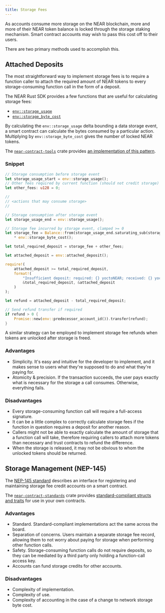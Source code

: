 ```yaml
---
title: Storage Fees
---
```


As accounts consume more storage on the NEAR blockchain, more and more of their NEAR token balance is locked through the storage staking mechanism. Smart contract accounts may wish to pass this cost off to their users.

There are two primary methods used to accomplish this.

## Attached Deposits

The most straightforward way to implement storage fees is to require a function caller to attach the required amount of NEAR tokens to every storage-consuming function call in the form of a deposit.

The NEAR Rust SDK provides a few functions that are useful for calculating storage fees:

- [`env::storage_usage`](https://docs.rs/near-sdk/latest/near_sdk/env/fn.storage_usage.html)
- [`env::storage_byte_cost`](https://docs.rs/near-sdk/latest/near_sdk/env/fn.storage_byte_cost.html)

By calculating the `env::storage_usage` delta bounding a data storage event, a smart contract can calculate the bytes consumed by a particular action. Multiplying by `env::storage_byte_cost` gives the number of locked NEAR tokens.

The [`near-contract-tools`](https://crates.io/crates/near-contract-tools) crate provides [an implementation of this pattern](https://docs.rs/near-contract-tools/latest/near_contract_tools/utils/fn.apply_storage_fee_and_refund.html).

### Snippet

```rust showLineNumbers
// Storage consumption before storage event
let storage_usage_start = env::storage_usage();
// Other fees required by current function (should not credit storage)
let other_fees: u128 = 0;

//
// <actions that may consume storage>
//

// Storage consumption after storage event
let storage_usage_end = env::storage_usage();

// Storage fee incurred by storage event, clamped >= 0
let storage_fee = Balance::from(storage_usage_end.saturating_sub(storage_usage_start))
    * env::storage_byte_cost();

let total_required_deposit = storage_fee + other_fees;

let attached_deposit = env::attached_deposit();

require!(
    attached_deposit >= total_required_deposit,
    format!(
        "Insufficient deposit: required: {} yoctoNEAR; received: {} yoctoNEAR",
        &total_required_deposit, &attached_deposit
    )
);

let refund = attached_deposit - total_required_deposit;

// Send refund transfer if required
if refund > 0 {
    Promise::new(env::predecessor_account_id()).transfer(refund);
}
```

A similar strategy can be employed to implement storage fee refunds when tokens are unlocked after storage is freed.

### Advantages

- Simplicity. It's easy and intuitive for the developer to implement, and it makes sense to users what they're supposed to do and what they're paying for.
- Atomicity & precision. If the transaction succeeds, the user pays exactly what is necessary for the storage a call consumes. Otherwise, everything fails.

### Disadvantages

- Every storage-consuming function call will require a full-access signature.
- It can be a little complex to correctly calculate storage fees if the function in question requires a deposit for another reason.
- Callers might not be able to exactly calculate the amount of storage that a function call will take, therefore requiring callers to attach more tokens than necessary and trust contracts to refund the difference.
- When the storage is released, it may not be obvious to whom the unlocked tokens should be returned.

## Storage Management (NEP-145)

The [NEP-145 standard](https://github.com/near/NEPs/blob/master/neps/nep-0145.md) describes an interface for registering and maintaining storage fee credit accounts on a smart contract.

The [`near-contract-standards`](https://crates.io/crates/near-contract-standards) crate provides [standard-compliant structs and traits](https://docs.rs/near-contract-standards/latest/near_contract_standards/storage_management/index.html) for use in your own contracts.

### Advantages

- Standard. Standard-compliant implementations act the same across the board.
- Separation of concerns. Users maintain a separate storage fee record, allowing them to not worry about paying for storage when performing other function calls.
- Safety. Storage-consuming function calls do not require deposits, so they can be mediated by a third party only holding a function-call access key.
- Accounts can fund storage credits for other accounts.

### Disadvantages

- Complexity of implementation.
- Complexity of use.
- Complexity of accounting in the case of a change to network storage byte cost.
